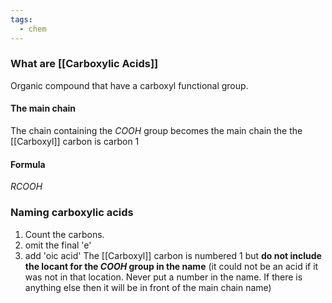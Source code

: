 ```yaml
---
tags:
  - chem
---
```

### What are [[Carboxylic Acids]]
Organic compound that have a carboxyl functional group.
#### The main chain
The chain containing the $COOH$ group becomes the main chain the the [[Carboxyl]] carbon is carbon 1
#### Formula
$RCOOH$
### Naming carboxylic acids

1. Count the carbons. 
2. omit the final 'e'
3. add 'oic acid'
The [[Carboxyl]] carbon is numbered 1 but **do not include the locant for the $COOH$ group in the name**
(it could not be an acid if it was not in that location. Never put a number in the name. If there is anything else then it will be in front of the main chain name)
